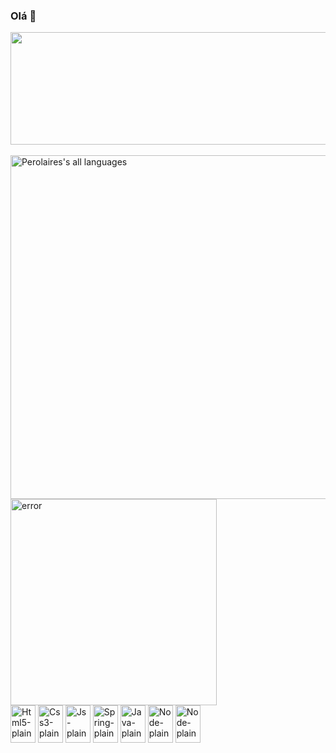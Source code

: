 ### Olá 🍵
<div>
  <a href = "https://github.com/Pedrolaires">
    <img align="center" width="550em" height ="180em" src="https://github-readme-stats.vercel.app/api?username=Pedrolaires&hide=contribs,prs&show_icons=true&theme=dracula"/>
    <br><br>
      <img width="550em" src="https://github-readme-stats.vercel.app/api/top-langs/?username=Pedrolaires&layout=compact&theme=dracula" alt="Perolaires's all languages"/>
  </a>
</div>
<div style="display:flex">
    <br>
      <img align="center" alt="error" width="330em" src="https://thumbs.gfycat.com/InferiorAnxiousAustralianfreshwatercrocodile-max-14mb.gif"/>
</div>
<div style="width:180em">
  <img align="center" alt="Html5-plain" height ="60" width="40" src="https://cdn.jsdelivr.net/gh/devicons/devicon/icons/html5/html5-original.svg" />
  <img align="center" alt="Css3-plain" height ="60" width="40" src="https://cdn.jsdelivr.net/gh/devicons/devicon/icons/css3/css3-plain-wordmark.svg" />
  <img align="center" alt="Js-plain" height ="60" width="40" src="https://cdn.jsdelivr.net/gh/devicons/devicon/icons/javascript/javascript-plain.svg" />
  <img align="center" alt="Spring-plain" height ="60" width="40" src="https://cdn.jsdelivr.net/gh/devicons/devicon/icons/spring/spring-original.svg" />
  <img align="center" alt="Java-plain" height ="60" width="40" src="https://cdn.jsdelivr.net/gh/devicons/devicon/icons/java/java-original.svg" />
  <img align="center" alt="Node-plain" height ="60" width="40" src="https://cdn.jsdelivr.net/gh/devicons/devicon/icons/nodejs/nodejs-original.svg" />
  <img align="center" alt="Node-plain" height ="60" width="40" src="https://cdn.jsdelivr.net/gh/devicons/devicon/icons/react/react-original-wordmark.svg" />
</div>
<!--  ![Snake animation](https://github.com/Pedrolaires/Pedrolaires/blob/output/github-contribution-grid-snake.svg) -->

